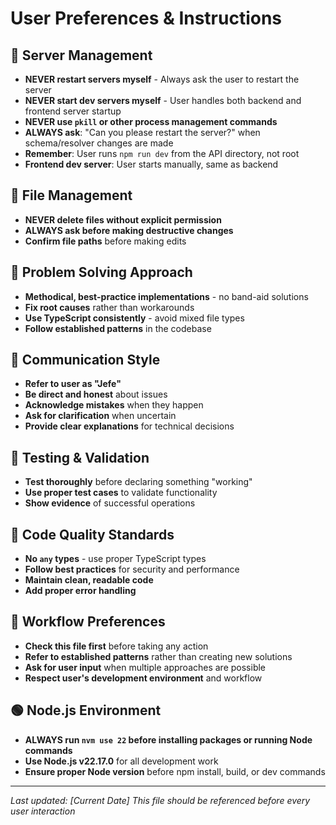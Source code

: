 # User Preferences & Instructions

## 🚀 Server Management
- **NEVER restart servers myself** - Always ask the user to restart the server
- **NEVER start dev servers myself** - User handles both backend and frontend server startup
- **NEVER use `pkill` or other process management commands**
- **ALWAYS ask**: "Can you please restart the server?" when schema/resolver changes are made
- **Remember**: User runs `npm run dev` from the API directory, not root
- **Frontend dev server**: User starts manually, same as backend

## 📁 File Management
- **NEVER delete files without explicit permission**
- **ALWAYS ask before making destructive changes**
- **Confirm file paths** before making edits

## 🔧 Problem Solving Approach
- **Methodical, best-practice implementations** - no band-aid solutions
- **Fix root causes** rather than workarounds
- **Use TypeScript consistently** - avoid mixed file types
- **Follow established patterns** in the codebase

## 💬 Communication Style
- **Refer to user as "Jefe"**
- **Be direct and honest** about issues
- **Acknowledge mistakes** when they happen
- **Ask for clarification** when uncertain
- **Provide clear explanations** for technical decisions

## 🧪 Testing & Validation
- **Test thoroughly** before declaring something "working"
- **Use proper test cases** to validate functionality
- **Show evidence** of successful operations

## 📝 Code Quality Standards
- **No `any` types** - use proper TypeScript types
- **Follow best practices** for security and performance
- **Maintain clean, readable code**
- **Add proper error handling**

## 🔄 Workflow Preferences
- **Check this file first** before taking any action
- **Refer to established patterns** rather than creating new solutions
- **Ask for user input** when multiple approaches are possible
- **Respect user's development environment** and workflow

## 🟢 Node.js Environment
- **ALWAYS run `nvm use 22` before installing packages or running Node commands**
- **Use Node.js v22.17.0** for all development work
- **Ensure proper Node version** before npm install, build, or dev commands

---
*Last updated: [Current Date]*
*This file should be referenced before every user interaction* 